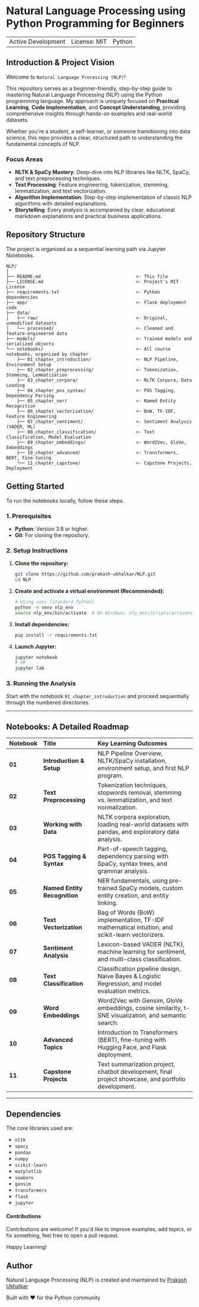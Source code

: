 # Natural Language Processing using Python Programming for Beginners

| | | |
|--|--|--|
| Active Development | License: MIT | Python |

## Introduction & Project Vision

Welcome to `Natural Language Processing (NLP)`!

This repository serves as a beginner-friendly, step-by-step guide to mastering Natural Language Processing (NLP) using the Python programming language. My approach is uniquely focused on **Practical Learning**, **Code Implementation**, and **Concept Understanding**, providing comprehensive insights through hands-on examples and real-world datasets.

Whether you're a student, a self-learner, or someone transitioning into data science, this repo provides a clear, structured path to understanding the fundamental concepts of NLP.

### **Focus Areas**

* **NLTK & SpaCy Mastery**: Deep-dive into NLP libraries like NLTK, SpaCy, and text preprocessing techniques.
* **Text Processing**: Feature engineering, tokenization, stemming, lemmatization, and text vectorization.
* **Algorithm Implementation**: Step-by-step implementation of classic NLP algorithms with detailed explanations.
* **Storytelling**: Every analysis is accompanied by clear, educational markdown explanations and practical business applications.

## Repository Structure

The project is organized as a sequential learning path via Jupyter Notebooks.

```
NLP/
│
├── README.md                                    <- This file
├── LICENSE.md                                   <- Project's MIT License
├── requirements.txt                             <- Python dependencies
├── app/                                         <- Flask deployment code
├── data/
│   ├── raw/                                     <- Original, unmodified datasets
│   └── processed/                               <- Cleaned and feature-engineered data
├── models/                                      <- Trained models and serialized objects
└── notebooks/                                   <- All course notebooks, organized by chapter
    ├── 01_chapter_introduction/                 <- NLP Pipeline, Environment Setup
    ├── 02_chapter_preprocessing/                <- Tokenization, Stemming, Lemmatization
    ├── 03_chapter_corpora/                      <- NLTK Corpora, Data Loading
    ├── 04_chapter_pos_syntax/                   <- POS Tagging, Dependency Parsing
    ├── 05_chapter_ner/                          <- Named Entity Recognition
    ├── 06_chapter_vectorization/                <- BoW, TF-IDF, Feature Engineering
    ├── 07_chapter_sentiment/                    <- Sentiment Analysis (VADER, ML)
    ├── 08_chapter_classification/               <- Text Classification, Model Evaluation
    ├── 09_chapter_embeddings/                   <- Word2Vec, GloVe, Embeddings
    ├── 10_chapter_advanced/                     <- Transformers, BERT, Fine-tuning
    └── 11_chapter_capstone/                     <- Capstone Projects, Deployment
```

## Getting Started

To run the notebooks locally, follow these steps.

### **1. Prerequisites**

* **Python**: Version 3.8 or higher.
* **Git**: For cloning the repository.

### **2. Setup Instructions**

1. **Clone the repository:**
   ```bash
   git clone https://github.com/prakash-ukhalkar/NLP.git
   cd NLP
   ```

2. **Create and activate a virtual environment (Recommended):**
   ```bash
   # Using venv (standard Python)
   python -m venv nlp_env
   source nlp_env/bin/activate  # On Windows: nlp_env\Scripts\activate
   ```

3. **Install dependencies:**
   ```bash
   pip install -r requirements.txt
   ```

4. **Launch Jupyter:**
   ```bash
   jupyter notebook
   # OR
   jupyter lab
   ```

### **3. Running the Analysis**

Start with the notebook `01_chapter_introduction` and proceed sequentially through the numbered directories.

---

## Notebooks: A Detailed Roadmap

| Notebook | Title | Key Learning Outcomes |
| :--- | :--- | :--- |
| **01** | **Introduction & Setup** | NLP Pipeline Overview, NLTK/SpaCy installation, environment setup, and first NLP program. |
| **02** | **Text Preprocessing** | Tokenization techniques, stopwords removal, stemming vs. lemmatization, and text normalization. |
| **03** | **Working with Data** | NLTK corpora exploration, loading real-world datasets with pandas, and exploratory data analysis. |
| **04** | **POS Tagging & Syntax** | Part-of-speech tagging, dependency parsing with SpaCy, syntax trees, and grammar analysis. |
| **05** | **Named Entity Recognition** | NER fundamentals, using pre-trained SpaCy models, custom entity creation, and entity linking. |
| **06** | **Text Vectorization** | Bag of Words (BoW) implementation, TF-IDF mathematical intuition, and scikit-learn vectorizers. |
| **07** | **Sentiment Analysis** | Lexicon-based VADER (NLTK), machine learning for sentiment, and multi-class classification. |
| **08** | **Text Classification** | Classification pipeline design, Naive Bayes & Logistic Regression, and model evaluation metrics. |
| **09** | **Word Embeddings** | Word2Vec with Gensim, GloVe embeddings, cosine similarity, t-SNE visualization, and semantic search. |
| **10** | **Advanced Topics** | Introduction to Transformers (BERT), fine-tuning with Hugging Face, and Flask deployment. |
| **11** | **Capstone Projects** | Text summarization project, chatbot development, final project showcase, and portfolio development. |

---

## Dependencies

The core libraries used are:

* `nltk`
* `spacy`
* `pandas`
* `numpy`
* `scikit-learn`
* `matplotlib`
* `seaborn`
* `gensim`
* `transformers`
* `flask`
* `jupyter`

#### Contributions

Contributions are welcome! If you'd like to improve examples, add topics, or fix something, feel free to open a pull request.

Happy Learning!

## Author

Natural Language Processing (NLP) is created and maintained by [Prakash Ukhalkar](https://github.com/prakash-ukhalkar)

Built with ❤️ for the Python community

